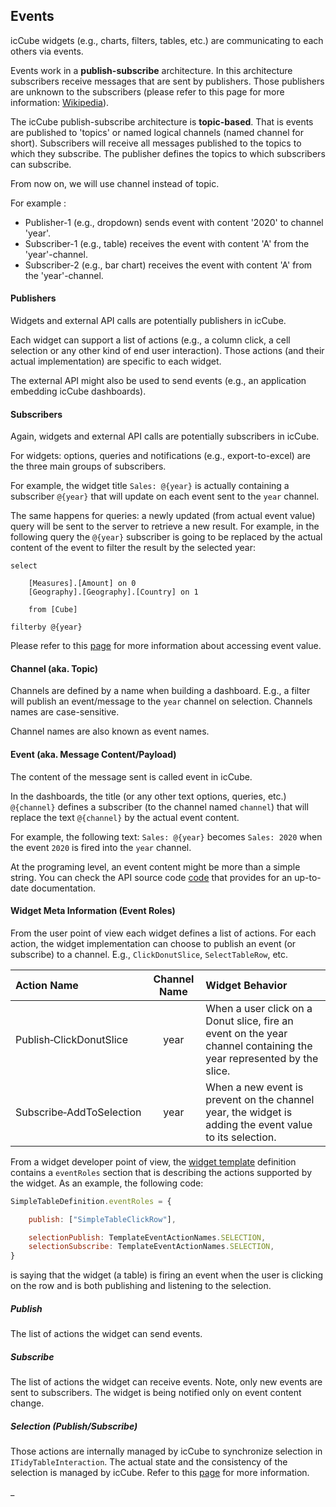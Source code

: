 ## Events

icCube widgets (e.g., charts, filters, tables, etc.) are communicating to each others via events.

Events work in a **publish-subscribe** architecture. In this architecture subscribers receive messages that are sent by
publishers. Those publishers are unknown to the subscribers (please refer to this page for more information:
[Wikipedia](https://en.wikipedia.org/wiki/Publish%E2%80%93subscribe_pattern)).

The icCube publish-subscribe architecture is **topic-based**. That is events are published to 'topics' or named logical
channels (named channel for short). Subscribers will receive all messages published to the topics to which they
subscribe. The publisher defines the topics to which subscribers can subscribe.

From now on, we will use channel instead of topic.

For example :

- Publisher-1 (e.g., dropdown) sends event with content '2020' to channel 'year'.
- Subscriber-1 (e.g., table) receives the event with content 'A' from the 'year'-channel.
- Subscriber-2 (e.g., bar chart) receives the event with content 'A' from the 'year'-channel.

#### Publishers

Widgets and external API calls are potentially publishers in icCube.

Each widget can support a list of actions (e.g., a column click, a cell selection or any other kind of end user
interaction). Those actions (and their actual implementation) are specific to each widget.

The external API might also be used to send events (e.g., an application embedding icCube dashboards).

#### Subscribers

Again, widgets and external API calls are potentially subscribers in icCube.

For widgets: options, queries and notifications (e.g., export-to-excel) are the three main groups of subscribers.

For example, the widget title `Sales: @{year}` is actually containing a subscriber `@{year}` that will update on each
event sent to the `year` channel.

The same happens for queries: a newly updated (from actual event value) query will be sent to the server to retrieve a
new result. For example, in the following query the `@{year}` subscriber is going to be replaced by the actual content
of the event to filter the result by the selected year:

```
select 

    [Measures].[Amount] on 0
    [Geography].[Geography].[Country] on 1
    
    from [Cube]
    
filterby @{year}
```

Please refer to this [page](../../interactions/Events.md) for more information about accessing event value.

#### Channel (aka. Topic)

Channels are defined by a name when building a dashboard. E.g., a filter will publish an event/message to the
`year` channel on selection. Channels names are case-sensitive.

Channel names are also known as event names.

#### Event (aka. Message Content/Payload)

The content of the message sent is called event in icCube.

In the dashboards, the title (or any other text options, queries, etc.) `@{channel}` defines a subscriber
(to the channel named `channel`) that will replace the text `@{channel}` by the actual event content.

For example, the following text: `Sales: @{year}` becomes `Sales: 2020` when the event `2020` is fired into the `year` channel.

At the programing level, an event content might be more than a simple string. You can check the API source
code [code](https://github.com/ic3-software/ic3-reporting-api/blob/master/src/IcEvent.ts) that provides for an
up-to-date documentation.

#### Widget Meta Information (Event Roles)

From the user point of view each widget defines a list of actions. For each action, the widget implementation can choose
to publish an event (or subscribe) to a channel. E.g.,  `ClickDonutSlice`, `SelectTableRow`, etc.

| Action Name                    | Channel Name  | Widget Behavior |
| :---                           | :---:         | :---            |
| Publish&#8209;ClickDonutSlice  | year          | When a user click on a Donut slice, fire an event on the year channel containing the year represented by the slice. |
| Subscribe&#8209;AddToSelection | year          | When a new event is prevent on the channel year, the widget is adding the event value to its selection. |

From a widget developer point of view, the [widget template](WidgetTemplate.md) definition contains a `eventRoles`
section that is describing the actions supported by the widget. As an example, the following code:

```javascript
SimpleTableDefinition.eventRoles = {

    publish: ["SimpleTableClickRow"],

    selectionPublish: TemplateEventActionNames.SELECTION,
    selectionSubscribe: TemplateEventActionNames.SELECTION,
}
```

is saying that the widget (a table) is firing an event when the user is clicking on the row and is both publishing and
listening to the selection.

##### Publish

The list of actions the widget can send events.

##### Subscribe

The list of actions the widget can receive events. Note, only new events are sent to subscribers. The widget is being
notified only on event content change.

##### Selection (Publish/Subscribe)

Those actions are internally managed by icCube to synchronize selection in `ITidyTableInteraction`. The actual state and
the consistency of the selection is managed by icCube. Refer to this [page](Interactions.md) for more information.

_
